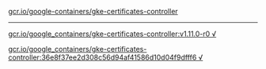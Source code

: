 [gcr.io/google-containers/gke-certificates-controller](https://hub.docker.com/r/sqeven/gke-certificates-controller/tags/) 

----
[gcr.io/google_containers/gke-certificates-controller:v1.11.0-r0 √](https://hub.docker.com/r/sqeven/gke-certificates-controller/tags/)

[gcr.io/google_containers/gke-certificates-controller:36e8f37ee2d308c56d94af41586d10d04f9dfff6 √](https://hub.docker.com/r/sqeven/gke-certificates-controller/tags/)

